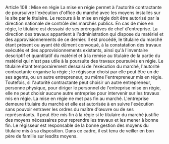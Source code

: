 Article 108 : Mise en régie
La mise en régie permet à l'autorité contractante de poursuivre
l'exécution d'office du marché avec les moyens installés sur le site
par le titulaire.
Le recours à la mise en régie doit être autorisé par la direction
nationale de contrôle des marchés publics.
En cas de mise en régie, le titulaire est dessaisi de ses prérogatives
de chef d'entreprise. La direction des travaux appartient à
l'administration qui dispose du matériel et des approvisionnements de
ce dernier.
Il est procédé, le titulaire du marché étant présent ou ayant été dûment
convoqué, à la constatation des travaux exécutés et des
approvisionnements existants, ainsi qu'à l'inventaire descriptif et
quantitatif du matériel et à la remise au titulaire de la partie du
matériel qui n'est pas utile à la poursuite des travaux poursuivis en
régie.
Le titulaire étant temporairement dessaisi de l'exécution du marché,
l'autorité contractante organise la régie ; le régisseur choisi par
elle peut être un de ses agents, ou un autre entrepreneur, ou même
l'entrepreneur mis en régie. Toutefois, si l'autorité contractante
peut choisir un autre entrepreneur, personne physique, pour diriger le
personnel de l'entreprise mise en régie, elle ne peut choisir aucune
autre entreprise pour intervenir sur les travaux mis en régie.
La mise en régie ne met pas fin au marché. L'entreprise demeure
titulaire du marché et elle est autorisée à en suivre l'exécution sans
pouvoir entraver les ordres du maître d'œuvre ou de ses représentants.
Il peut être mis fin à la régie si le titulaire du marché justifie des
moyens nécessaires pour reprendre les travaux et les mener à bonne fin.
Le régisseur est responsable de la bonne gestion des moyens du titulaire
mis à sa disposition. Dans ce cadre, il est tenu de veiller en bon père
de famille sur lesdits moyens.